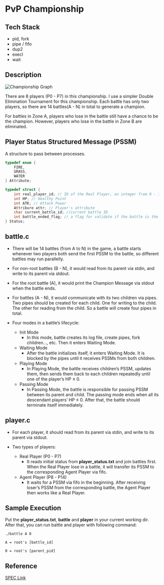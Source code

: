 # PvP Championship

## Tech Stack

- pid, fork
- pipe / fifo
- dup2
- execl
- wait

## Description

![Championship Graph](https://i.imgur.com/ecBJOow.png)

There are 8 players (P0 - P7) in this championship.
I use a simpler Double Elimination Tournament for this championship.
Each battle has only two players, so there are 14 battles(A - N) in total to generate a champion.

For battles in Zone A, players who lose in the battle still have a chance to be the champion.
However, players who lose in the battle in Zone B are eliminated.

## Player Status Structured Message (PSSM)

A structure to pass between processes.

```C
typedef enum {
    FIRE,
    GRASS,
    WATER
} Attribute;

typedef struct {
    int real_player_id; // ID of the Real Player, an integer from 0 - 7
    int HP; // Healthy Point
    int ATK; // Attack Power
    Attribure attr; // Player's attribute
    char current_battle_id; //current battle ID
    int battle_ended_flag; // a flag for validate if the battle is the last round or not, 1 for yes, 0 for no
} Status;
```

## battle.c

- There will be 14 battles (from A to N) in the game,
  a battle starts whenever two players both send the first PSSM to the battle,
  so different battles may run parallelly.

- For non-root battles (B - N), it would read from its parent via stdin, and write to its parent via stdout.

- For the root battle (A), it would print the Champion Message via stdout when the battle ends.

- For battles (A - N), it would communicate with its two children via pipes.
  Two pipes should be created for each child.
  One for writing to the child. The other for reading from the child.
  So a battle will create four pipes in total.

- Four modes in a battle’s lifecycle:
    - Init Mode
        - In this mode, battle creates its log file, create pipes, fork children…, etc. Then it enters Waiting Mode.
    - Waiting Mode
        - After the battle initializes itself, it enters Waiting Mode.
          It is blocked by the pipes until it receives PSSMs from both children.
    - Playing Mode
        - In Playing Mode, the battle receives children’s PSSM, updates them,
          then sends them back to each children repeatedly until one of the player’s HP ≤ 0.
    - Passing Mode
        - In Passing Mode, the battle is responsible for passing PSSM between its parent and child.
          The passing mode ends when all its descendant players’ HP ≤ 0.
          After that, the battle should terminate itself immediately.

## player.c

- For each player, it should read from its parent via stdin, and write to its parent via stdout.

- Two types of players:
    - Real Player (P0 - P7)
        - It reads initial status from **player_status.txt** and join battles first.
          When the Real Player lose in a battle,
          it will transfer its PSSM to the corresponding Agent Player via fifo.
    - Agent Player (P8 - P14)
        - It waits for a PSSM via fifo in the beginning.
          After receiving loser’s PSSM from the corresponding battle, the Agent Player then works like a Real Player.

## Sample Execution

Put the **player_status.txt**, **battle** and **player** in your current working dir.
After that, you can run battle and player with following command:

```
./battle A 0
```

`A = root's [battle_id]`

`0 = root's [parent_pid]`

## Reference

[SPEC Link](https://hackmd.io/@UTGhost/H1Nk8CpMi)